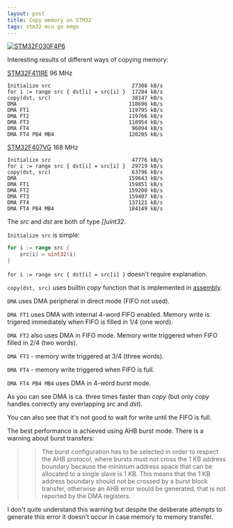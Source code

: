 ```yaml
---
layout: post
title: Copy memory on STM32
tags: stm32 mcu go emgo
---
```


[![STM32F030F4P6]({{site.baseur}}/images/mcu/stm32dma.jpg)]({{site.baseur}}/2018/05/18/copy_memory_on_stm32.html)

Interesting results of different ways of copying memory:

<!--more-->

[STM32F411RE](https://github.com/ziutek/emgo/blob/master/egpath/src/stm32/examples/nucleo-f411re/dma/main.go) 96 MHz

```
Initialize src                          27308 kB/s
for i := range src { dst[i] = src[i] }  17284 kB/s
copy(dst, src)                          38147 kB/s
DMA                                    118696 kB/s
DMA FT1                                119795 kB/s
DMA FT2                                119766 kB/s
DMA FT3                                118954 kB/s
DMA FT4                                 96094 kB/s
DMA FT4 PB4 MB4                        120205 kB/s
```

[STM32F407VG](https://github.com/ziutek/emgo/blob/master/egpath/src/stm32/examples/f4-discovery/dma/main.go) 168 MHz

```
Initialize src                          47776 kB/s
for i := range src { dst[i] = src[i] }  29719 kB/s
copy(dst, src)                          63796 kB/s
DMA                                    159643 kB/s
DMA FT1                                159851 kB/s
DMA FT2                                159200 kB/s
DMA FT3                                159407 kB/s
DMA FT4                                137121 kB/s
DMA FT4 PB4 MB4                        184149 kB/s
```

The *src* and *dst* are both of type *[]uint32*.

`Initialize src` is simple:

```go
for i := range src {
	src[i] = uint32(i)
}
```

`for i := range src { dst[i] = src[i] }` doesn't require explanation.

`copy(dst, src)` uses builtin *copy* function that is implemented in [assembly](https://github.com/ziutek/emgo/blob/master/egroot/src/internal/copy-cortexm.s).

`DMA` uses DMA peripheral in direct mode (FIFO not used).

`DMA FT1` uses DMA with internal 4-word FIFO enabled. Memory write is trigered immediately when FIFO is filled in 1/4 (one word).

`DMA FT2` also uses DMA in FIFO mode. Memory write triggered when FIFO filled in 2/4 (two words).

`DMA FT3` - memory write triggered at 3/4 (three words).

`DMA FT4` - memory write triggered when FIFO is full.

`DMA FT4 PB4 MB4` uses DMA in 4-word burst mode.

As you can see DMA is ca. three times faster than *copy* (but only *copy* handles correctly any overlapping *src* and *dst*).

You can also see that it's not good to wait for write until the FIFO is full.

The best performance is achieved using AHB burst mode. There is a warning about burst transfers:

>> The burst configuration has to be selected in order to respect the AHB protocol, where bursts must not cross the 1 KB address boundary because the minimum address space that can be allocated to a single slave is 1 KB. This means that the 1 KB address boundary should not be crossed by a burst block transfer, otherwise an AHB error would be generated, that is not reported by the DMA registers.

I don't quite understand this warning but despite the deliberate attempts to generate this error it doesn't occur in case memory to memory transfer.
